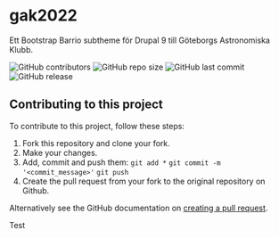 # gak2022
Ett Bootstrap Barrio subtheme för Drupal 9 till Göteborgs Astronomiska Klubb.

![GitHub contributors](https://img.shields.io/github/contributors/tcstenungsund/gak2022)
![GitHub repo size](https://img.shields.io/github/repo-size/tcstenungsund/gak2022)
![GitHub last commit](https://img.shields.io/github/last-commit/tcstenungsund/gak2022)
![GitHub release](https://img.shields.io/github/v/release/tcstenungsund/gak2022)

## Contributing to this project
To contribute to this project, follow these steps:

1. Fork this repository and clone your fork.
2. Make your changes.
3. Add, commit and push them: `git add *` `git commit -m '<commit_message>'` `git push`
4. Create the pull request from your fork to the original repository on Github.

Alternatively see the GitHub documentation on [creating a pull request](https://help.github.com/en/github/collaborating-with-issues-and-pull-requests/creating-a-pull-request).

Test
